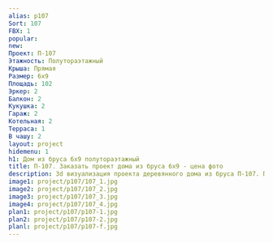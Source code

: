 ```yaml
---
alias: p107
Sort: 107
FBX: 1
popular: 
new: 
Проект: П-107
Этажность: Полутораэтажный
Крыша: Прямая
Размер: 6х9
Площадь: 102
Эркер: 2
Балкон: 2
Кукушка: 2
Гараж: 2
Котельная: 2
Терраса: 1
В чашу: 2
layout: project
hidemenu: 1
h1: Дом из бруса 6х9 полутораэтажный
title: П-107. Заказать проект дома из бруса 6х9 - цена фото
description: 3d визуализация проекта деревянного дома из бруса П-107. Площадь 102 м2, размер 6х9. Вы можете внести любые изменения в проект.
image1: project/p107/107_1.jpg
image2: project/p107/107_2.jpg
image3: project/p107/107_3.jpg
image4: project/p107/107_4.jpg
plan1: project/p107/p107-1.jpg
plan2: project/p107/p107-2.jpg
planl: project/p107/p107-f.jpg
---
```

